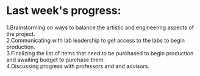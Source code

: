 # Last week's progress:

1.Brainstorming on ways to balance the artistic and engineering aspects of the project.<br/>
2.Communicating with lab leadership to get access to the labs to begin production.<br/>
3.Finalizing the list of items that need to be purchased to begin production and awaiting budget to purchase them.<br/>
4.Discussing progress with professors and and advisors.<br/>
